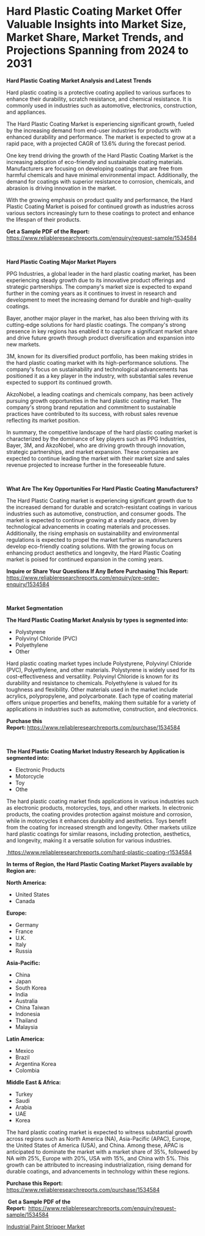 <p><h1>Hard Plastic Coating Market Offer Valuable Insights into Market Size, Market Share, Market Trends, and Projections Spanning from 2024 to 2031</h1></p><p><strong>Hard Plastic Coating Market Analysis and Latest Trends</strong></p>
<p><p>Hard plastic coating is a protective coating applied to various surfaces to enhance their durability, scratch resistance, and chemical resistance. It is commonly used in industries such as automotive, electronics, construction, and appliances.</p><p>The Hard Plastic Coating Market is experiencing significant growth, fueled by the increasing demand from end-user industries for products with enhanced durability and performance. The market is expected to grow at a rapid pace, with a projected CAGR of 13.6% during the forecast period.</p><p>One key trend driving the growth of the Hard Plastic Coating Market is the increasing adoption of eco-friendly and sustainable coating materials. Manufacturers are focusing on developing coatings that are free from harmful chemicals and have minimal environmental impact. Additionally, the demand for coatings with superior resistance to corrosion, chemicals, and abrasion is driving innovation in the market.</p><p>With the growing emphasis on product quality and performance, the Hard Plastic Coating Market is poised for continued growth as industries across various sectors increasingly turn to these coatings to protect and enhance the lifespan of their products.</p></p>
<p><strong>Get a Sample PDF of the Report:&nbsp;</strong> <a href="https://www.reliableresearchreports.com/enquiry/request-sample/1534584">https://www.reliableresearchreports.com/enquiry/request-sample/1534584</a></p>
<p>&nbsp;</p>
<p><strong>Hard Plastic Coating Major Market Players</strong></p>
<p><p>PPG Industries, a global leader in the hard plastic coating market, has been experiencing steady growth due to its innovative product offerings and strategic partnerships. The company's market size is expected to expand further in the coming years as it continues to invest in research and development to meet the increasing demand for durable and high-quality coatings.</p><p>Bayer, another major player in the market, has also been thriving with its cutting-edge solutions for hard plastic coatings. The company's strong presence in key regions has enabled it to capture a significant market share and drive future growth through product diversification and expansion into new markets.</p><p>3M, known for its diversified product portfolio, has been making strides in the hard plastic coating market with its high-performance solutions. The company's focus on sustainability and technological advancements has positioned it as a key player in the industry, with substantial sales revenue expected to support its continued growth.</p><p>AkzoNobel, a leading coatings and chemicals company, has been actively pursuing growth opportunities in the hard plastic coating market. The company's strong brand reputation and commitment to sustainable practices have contributed to its success, with robust sales revenue reflecting its market position.</p><p>In summary, the competitive landscape of the hard plastic coating market is characterized by the dominance of key players such as PPG Industries, Bayer, 3M, and AkzoNobel, who are driving growth through innovation, strategic partnerships, and market expansion. These companies are expected to continue leading the market with their market size and sales revenue projected to increase further in the foreseeable future.</p></p>
<p>&nbsp;</p>
<p><strong>What Are The Key Opportunities For Hard Plastic Coating Manufacturers?</strong></p>
<p><p>The Hard Plastic Coating market is experiencing significant growth due to the increased demand for durable and scratch-resistant coatings in various industries such as automotive, construction, and consumer goods. The market is expected to continue growing at a steady pace, driven by technological advancements in coating materials and processes. Additionally, the rising emphasis on sustainability and environmental regulations is expected to propel the market further as manufacturers develop eco-friendly coating solutions. With the growing focus on enhancing product aesthetics and longevity, the Hard Plastic Coating market is poised for continued expansion in the coming years.</p></p>
<p><strong>Inquire or Share Your Questions If Any Before Purchasing This Report:</strong> <a href="https://www.reliableresearchreports.com/enquiry/pre-order-enquiry/1534584">https://www.reliableresearchreports.com/enquiry/pre-order-enquiry/1534584</a></p>
<p>&nbsp;</p>
<p><strong>Market Segmentation</strong></p>
<p><strong>The Hard Plastic Coating Market Analysis by types is segmented into:</strong></p>
<p><ul><li>Polystyrene</li><li>Polyvinyl Chloride (PVC)</li><li>Polyethylene</li><li>Other</li></ul></p>
<p><p>Hard plastic coating market types include Polystyrene, Polyvinyl Chloride (PVC), Polyethylene, and other materials. Polystyrene is widely used for its cost-effectiveness and versatility. Polyvinyl Chloride is known for its durability and resistance to chemicals. Polyethylene is valued for its toughness and flexibility. Other materials used in the market include acrylics, polypropylene, and polycarbonate. Each type of coating material offers unique properties and benefits, making them suitable for a variety of applications in industries such as automotive, construction, and electronics.</p></p>
<p><strong>Purchase this Report:&nbsp;</strong><a href="https://www.reliableresearchreports.com/purchase/1534584">https://www.reliableresearchreports.com/purchase/1534584</a></p>
<p>&nbsp;</p>
<p><strong>The Hard Plastic Coating Market Industry Research by Application is segmented into:</strong></p>
<p><ul><li>Electronic Products</li><li>Motorcycle</li><li>Toy</li><li>Othe</li></ul></p>
<p><p>The hard plastic coating market finds applications in various industries such as electronic products, motorcycles, toys, and other markets. In electronic products, the coating provides protection against moisture and corrosion, while in motorcycles it enhances durability and aesthetics. Toys benefit from the coating for increased strength and longevity. Other markets utilize hard plastic coatings for similar reasons, including protection, aesthetics, and longevity, making it a versatile solution for various industries.</p></p>
<p><a href="https://www.reliableresearchreports.com/hard-plastic-coating-r1534584">&nbsp;https://www.reliableresearchreports.com/hard-plastic-coating-r1534584</a></p>
<p><strong>In terms of Region, the Hard Plastic Coating Market Players available by Region are:</strong></p>
<p>
    <p> <strong> North America: </strong>
        <ul>
            <li>United States</li>
            <li>Canada</li>
        </ul>
        </p> 
    <p> <strong> Europe: </strong>
        <ul>
            <li>Germany</li>
            <li>France</li>
            <li>U.K.</li>
            <li>Italy</li>
            <li>Russia</li>
        </ul>
        </p> 
    <p> <strong> Asia-Pacific: </strong>
        <ul>
            <li>China</li>
            <li>Japan</li>
            <li>South Korea</li>
            <li>India</li>
            <li>Australia</li>
            <li>China Taiwan</li>
            <li>Indonesia</li>
            <li>Thailand</li>
            <li>Malaysia</li>
        </ul>
        </p> 
    <p> <strong> Latin America: </strong>
        <ul>
            <li>Mexico</li>
            <li>Brazil</li>
            <li>Argentina Korea</li>
            <li>Colombia</li>
        </ul>
        </p> 
    <p> <strong> Middle East & Africa: </strong>
        <ul>
            <li>Turkey</li>
            <li>Saudi</li>
            <li>Arabia</li>
            <li>UAE</li>
            <li>Korea</li>
        </ul>
    </p>
    </p>
<p><p>The hard plastic coating market is expected to witness substantial growth across regions such as North America (NA), Asia-Pacific (APAC), Europe, the United States of America (USA), and China. Among these, APAC is anticipated to dominate the market with a market share of 35%, followed by NA with 25%, Europe with 20%, USA with 15%, and China with 5%. This growth can be attributed to increasing industrialization, rising demand for durable coatings, and advancements in technology within these regions.</p></p>
<p><strong>Purchase this Report: </strong><a href="https://www.reliableresearchreports.com/purchase/1534584">https://www.reliableresearchreports.com/purchase/1534584</a></p>
<p>&nbsp;<strong>Get a Sample PDF of the Report:&nbsp;&nbsp;</strong><a href="https://www.reliableresearchreports.com/enquiry/request-sample/1534584">https://www.reliableresearchreports.com/enquiry/request-sample/1534584</a></p>
<p><strong></strong></p>
<p><p><a href="https://github.com/nafiafirdania/Market-Research-Report-List-1/blob/main/industrial-paint-stripper-market.md">Industrial Paint Stripper Market</a></p></p>